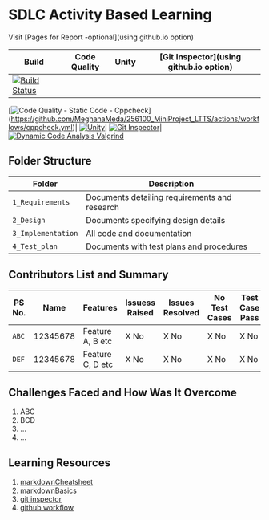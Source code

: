 # SDLC Activity Based Learning

Visit [Pages for Report -optional](using github.io option)

Build | Code Quality | Unity | [Git Inspector](using github.io option)
------|----------|-------|--------------
[![Build Status](https://github.com/MeghanaMeda/256100_MiniProject_LTTS/actions/workflows/c-cpp.yml/badge.svg)](https://github.com/MeghanaMeda/256100_MiniProject_LTTS/actions/workflows/c-cpp.yml)|
[![Code Quality - Static Code - Cppcheck](https://github.com/MeghanaMeda/256100_MiniProject_LTTS/actions/workflows/cppcheck.yml/badge.svg)]
(https://github.com/MeghanaMeda/256100_MiniProject_LTTS/actions/workflows/cppcheck.yml)|
[![Unity](https://github.com/MeghanaMeda/256100_MiniProject_LTTS/actions/workflows/unity.yml/badge.svg)](https://github.com/MeghanaMeda/256100_MiniProject_LTTS/actions/workflows/unity.yml)|
[![Git Inspector](https://github.com/MeghanaMeda/256100_MiniProject_LTTS/actions/workflows/gitinspector.yml/badge.svg)](https://github.com/MeghanaMeda/256100_MiniProject_LTTS/actions/workflows/gitinspector.yml)|
[![Dynamic Code Analysis Valgrind](https://github.com/MeghanaMeda/256100_MiniProject_LTTS/actions/workflows/CodeQuality_Dynamic.yml/badge.svg)](https://github.com/MeghanaMeda/256100_MiniProject_LTTS/actions/workflows/CodeQuality_Dynamic.yml)


## Folder Structure
Folder             | Description
-------------------| -----------------------------------------
`1_Requirements`   | Documents detailing requirements and research
`2_Design`         | Documents specifying design details
`3_Implementation` | All code and documentation
`4_Test_plan`      | Documents with test plans and procedures

## Contributors List and Summary

PS No. |  Name   |    Features    | Issuess Raised |Issues Resolved|No Test Cases|Test Case Pass
-------|---------|----------------|----------------|---------------|-------------|--------------
`ABC` | 12345678  | Feature A, B etc    | X No     | X No   |X No   |X No     
`DEF` | 12345678  | Feature C, D etc    | X No     | X No   |X No   |X No     

## Challenges Faced and How Was It Overcome

1. ABC
2. BCD
3. ...
4. ...

## Learning Resources
1. [markdownCheatsheet](https://github.com/adam-p/markdown-here/wiki/Markdown-Cheatsheet)
2. [markdownBasics](https://guides.github.com/features/mastering-markdown/)
3. [git inspector](https://github.com/ejwa/gitinspector.git)
4. [github workflow](https://docs.github.com/en/actions/learn-github-action)


